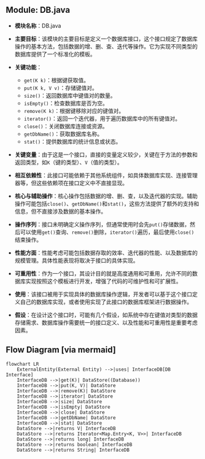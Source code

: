 ## Module: DB.java
- **模块名称**：DB.java

- **主要目标**：该模块的主要目标是定义一个数据库接口，这个接口规定了数据库操作的基本方法，包括数据的增、删、查、迭代等操作。它为实现不同类型的数据库提供了一个标准化的模板。

- **关键功能**：
  - `get(K k)`：根据键获取值。
  - `put(K k, V v)`：存储键值对。
  - `size()`：返回数据库中键值对的数量。
  - `isEmpty()`：检查数据库是否为空。
  - `remove(K k)`：根据键移除对应的键值对。
  - `iterator()`：返回一个迭代器，用于遍历数据库中的所有键值对。
  - `close()`：关闭数据库连接或资源。
  - `getDbName()`：获取数据库名称。
  - `stat()`：提供数据库的统计信息或状态。

- **关键变量**：由于这是一个接口，直接的变量定义较少，关键在于方法的参数和返回类型，如`K`（键的类型）、`V`（值的类型）。

- **相互依赖性**：此接口可能依赖于其他系统组件，如具体数据库实现、连接管理器等，但这些依赖项在接口定义中不直接显现。

- **核心与辅助操作**：核心操作包括数据的增、删、查，以及迭代器的实现。辅助操作可能包括`close()`、`getDbName()`和`stat()`，这些方法提供了额外的支持和信息，但不直接涉及数据的基本操作。

- **操作序列**：接口未明确定义操作序列，但通常使用时会先`put()`存储数据，然后可以使用`get()`查询、`remove()`删除，`iterator()`遍历，最后使用`close()`结束操作。

- **性能方面**：性能考虑可能包括数据存取的效率、迭代器的性能、以及数据库的规模管理。具体性能表现将取决于接口的具体实现。

- **可重用性**：作为一个接口，其设计目的就是高度通用和可重用，允许不同的数据库实现按照这个模板进行开发，增强了代码的可维护性和可扩展性。

- **使用**：该接口被用于实现具体的数据库操作逻辑，开发者可以基于这个接口定义自己的数据库实现，或者使用实现了此接口的数据库框架进行数据操作。

- **假设**：在设计这个接口时，可能有几个假设，如系统中存在键值对类型的数据存储需求、数据库操作需要统一的接口定义、以及性能和可重用性是重要考虑因素。
## Flow Diagram [via mermaid]
```mermaid
flowchart LR
    ExternalEntity(External Entity) -->|uses| InterfaceDB[DB Interface]
    InterfaceDB -->|get(K)| DataStore((Database))
    InterfaceDB -->|put(K, V)| DataStore
    InterfaceDB -->|remove(K)| DataStore
    InterfaceDB -->|iterator| DataStore
    InterfaceDB -->|size| DataStore
    InterfaceDB -->|isEmpty| DataStore
    InterfaceDB -->|close| DataStore
    InterfaceDB -->|getDbName| DataStore
    InterfaceDB -->|stat| DataStore
    DataStore -->|returns V| InterfaceDB
    DataStore -->|returns Iterator<Map.Entry<K, V>>| InterfaceDB
    DataStore -->|returns long| InterfaceDB
    DataStore -->|returns boolean| InterfaceDB
    DataStore -->|returns String| InterfaceDB
```
